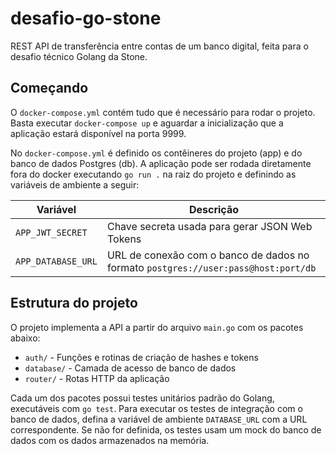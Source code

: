 # desafio-go-stone
REST API de transferência entre contas de um banco digital, feita para o desafio
técnico Golang da Stone.

## Começando
O `docker-compose.yml` contém tudo que é necessário para rodar o projeto. Basta executar `docker-compose up` e aguardar a inicialização que a aplicação estará disponível na porta 9999.

No `docker-compose.yml` é definido os contêineres do projeto (app) e do banco de dados Postgres (db). A aplicação pode ser rodada diretamente fora do docker executando `go run .` na raiz do projeto e definindo as variáveis de ambiente a seguir:

| Variável | Descrição |
|----------|-----------|
| `APP_JWT_SECRET` | Chave secreta usada para gerar JSON Web Tokens |
| `APP_DATABASE_URL` | URL de conexão com o banco de dados no formato `postgres://user:pass@host:port/db` |

## Estrutura do projeto
O projeto implementa a API a partir do arquivo `main.go` com os pacotes abaixo:

- `auth/` - Funções e rotinas de criação de hashes e tokens
- `database/` - Camada de acesso de banco de dados
- `router/` - Rotas HTTP da aplicação

Cada um dos pacotes possui testes unitários padrão do Golang, executáveis com `go test`. Para executar os testes de integração com o banco de dados, defina a variável de ambiente `DATABASE_URL` com a URL correspondente. Se não for definida, os testes usam um mock do banco de dados com os dados armazenados na memória.
